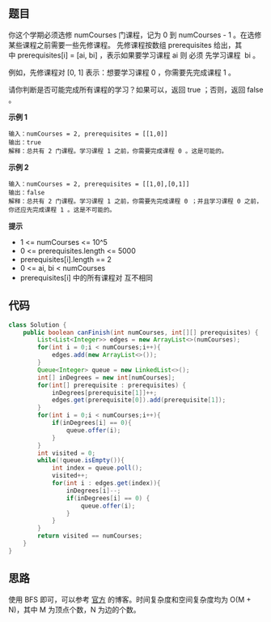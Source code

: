 ## 题目
你这个学期必须选修 numCourses 门课程，记为 0 到 numCourses - 1 。在选修某些课程之前需要一些先修课程。 先修课程按数组 prerequisites 给出，其中 prerequisites[i] = [ai, bi] ，表示如果要学习课程 ai 则 必须 先学习课程  bi 。

例如，先修课程对 [0, 1] 表示：想要学习课程 0 ，你需要先完成课程 1 。

请你判断是否可能完成所有课程的学习？如果可以，返回 true ；否则，返回 false 。

**示例 1**
```
输入：numCourses = 2, prerequisites = [[1,0]]
输出：true
解释：总共有 2 门课程。学习课程 1 之前，你需要完成课程 0 。这是可能的。
```

**示例 2**
```
输入：numCourses = 2, prerequisites = [[1,0],[0,1]]
输出：false
解释：总共有 2 门课程。学习课程 1 之前，你需要先完成​课程 0 ；并且学习课程 0 之前，你还应先完成课程 1 。这是不可能的。
```

**提示**
* 1 <= numCourses <= 10^5
* 0 <= prerequisites.length <= 5000
* prerequisites[i].length == 2
* 0 <= ai, bi < numCourses
* prerequisites[i] 中的所有课程对 互不相同

## 代码
```JAVA
class Solution {
    public boolean canFinish(int numCourses, int[][] prerequisites) {
        List<List<Integer>> edges = new ArrayList<>(numCourses);
        for(int i = 0;i < numCourses;i++){
            edges.add(new ArrayList<>());
        }
        Queue<Integer> queue = new LinkedList<>();
        int[] inDegrees = new int[numCourses];
        for(int[] prerequisite : prerequisites) {
            inDegrees[prerequisite[1]]++;
            edges.get(prerequisite[0]).add(prerequisite[1]);
        }
        for(int i = 0;i < numCourses;i++){
            if(inDegrees[i] == 0){
                queue.offer(i);
            }
        }
        int visited = 0;
        while(!queue.isEmpty()){
            int index = queue.poll();
            visited++;
            for(int i : edges.get(index)){
                inDegrees[i]--;
                if(inDegrees[i] == 0) {
                    queue.offer(i);
                }
            }
        }
        return visited == numCourses;
    }
}
```

## 思路

使用 BFS 即可，可以参考 [官方](https://leetcode.cn/problems/course-schedule/solution/ke-cheng-biao-by-leetcode-solution/) 的博客。时间复杂度和空间复杂度均为 O(M + N)，其中 M 为顶点个数，N 为边的个数。
